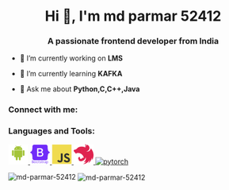 <h1 align="center">Hi 👋, I'm md parmar 52412</h1>
<h3 align="center">A passionate frontend developer from India</h3>

- 🔭 I’m currently working on **LMS**

- 🌱 I’m currently learning **KAFKA**

- 💬 Ask me about **Python,C,C++,Java**

<h3 align="left">Connect with me:</h3>
<p align="left">
</p>

<h3 align="left">Languages and Tools:</h3>
<p align="left"> <a href="https://developer.android.com" target="_blank" rel="noreferrer"> <img src="https://raw.githubusercontent.com/devicons/devicon/master/icons/android/android-original-wordmark.svg" alt="android" width="40" height="40"/> </a> <a href="https://getbootstrap.com" target="_blank" rel="noreferrer"> <img src="https://raw.githubusercontent.com/devicons/devicon/master/icons/bootstrap/bootstrap-plain-wordmark.svg" alt="bootstrap" width="40" height="40"/> </a> <a href="https://developer.mozilla.org/en-US/docs/Web/JavaScript" target="_blank" rel="noreferrer"> <img src="https://raw.githubusercontent.com/devicons/devicon/master/icons/javascript/javascript-original.svg" alt="javascript" width="40" height="40"/> </a> <a href="https://nestjs.com/" target="_blank" rel="noreferrer"> <img src="https://raw.githubusercontent.com/devicons/devicon/master/icons/nestjs/nestjs-plain.svg" alt="nestjs" width="40" height="40"/> </a> <a href="https://pytorch.org/" target="_blank" rel="noreferrer"> <img src="https://www.vectorlogo.zone/logos/pytorch/pytorch-icon.svg" alt="pytorch" width="40" height="40"/> </a> </p>

<p><img align="left" src="https://github-readme-stats.vercel.app/api/top-langs?username=md-parmar-52412&show_icons=true&locale=en&layout=compact" alt="md-parmar-52412" /></p>

<p>&nbsp;<img align="center" src="https://github-readme-stats.vercel.app/api?username=md-parmar-52412&show_icons=true&locale=en" alt="md-parmar-52412" /></p>
